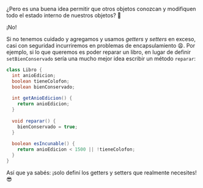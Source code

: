 ¿Pero es una buena idea permitir que otros objetos conozcan y modifiquen todo el estado interno de nuestros objetos? :thought_balloon: 

¡No!

Si no tenemos cuidado y agregamos y usamos _getters_ y _setters_ en exceso, casi con seguridad incurriremos en problemas de encapsulamiento :weary:. Por ejemplo, si lo que queremos es poder reparar un libro, en lugar de definir `setBienConservado` sería una mucho mejor idea escribir un método `reparar`:  

```java
class Libro {
  int anioEdicion;
  boolean tieneColofon;
  boolean bienConservado;
  
  int getAnioEdicion() {
    return anioEdicion;
  }
  
  void reparar() {
    bienConservado = true;
  }
  
  boolean esIncunable() {
    return anioEdicion < 1500 || !tieneColofon;
  }
}
```

Así que ya sabés: ¡solo definí los getters y setters que realmente necesites! :sunglasses:

